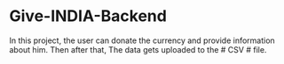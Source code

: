 # Give-INDIA-Backend

In this project, the user can donate the currency and provide information about him. Then after that, The data gets uploaded to the # CSV # file.
